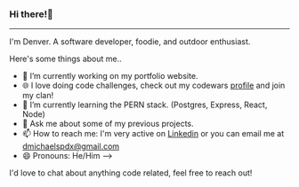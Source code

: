 ### Hi there!👋

---

I'm Denver. A software developer, foodie, and outdoor enthusiast. 

Here's some things about me..

- 🔭 I’m currently working on my portfolio website.
- 🌐 I love doing code challenges, check out my codewars [profile](https://www.linkedin.com/in/denvermccarthy/) and join my clan!
- 🌱 I’m currently learning the PERN stack. (Postgres, Express, React, Node)
- 💬 Ask me about some of my previous projects.
- 📫 How to reach me: I'm very active on [Linkedin](https://www.linkedin.com/in/denvermccarthy/) or you can email me at dmichaelspdx@gmail.com
- 😄 Pronouns: He/Him
-->

I'd love to chat about anything code related, feel free to reach out!
